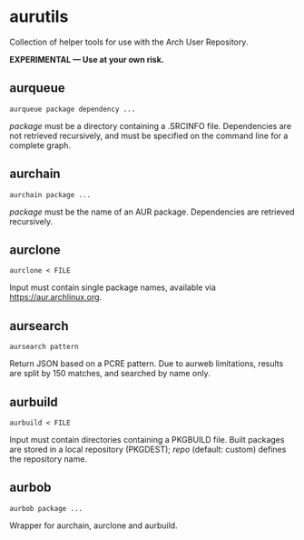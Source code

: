 # aurutils

Collection of helper tools for use with the Arch User Repository.

__EXPERIMENTAL — Use at your own risk.__

## aurqueue

```aurqueue package dependency ...```

_package_ must be a directory containing a .SRCINFO file. Dependencies are not retrieved recursively, and must be specified on the command line for a complete graph.

## aurchain

```aurchain package ...```

_package_ must be the name of an AUR package. Dependencies are retrieved recursively.

## aurclone

```aurclone < FILE```

Input must contain single package names, available via https://aur.archlinux.org.

## aursearch

```aursearch pattern```

Return JSON based on a PCRE pattern. Due to aurweb limitations, results are split by 150 matches, and searched by name only.

## aurbuild

```aurbuild < FILE```

Input must contain directories containing a PKGBUILD file. Built packages are stored in a local repository (PKGDEST); _repo_ (default: custom) defines the repository name.

## aurbob

```aurbob package ...```

Wrapper for aurchain, aurclone and aurbuild.

